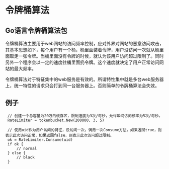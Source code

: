 # 令牌桶算法

## Go语言令牌桶算法包

令牌桶算法主要用于web网站的访问频率控制，应对外界对网站的恶意访问攻击，其基本思想如下，每个用户有一个桶，桶里面装着令牌，用户没访问一次就从桶里面取走一张令牌。当桶里面没有令牌的时候，就认为该用户访问超过限制了。同时另外一个程序会以一定的速度往桶里面扔令牌。这个速度就决定了用户正常访问网站的最大频率。

令牌桶算法对于特征集中的web服务是有效的。所谓特性集中就是多台web服务器上，统一特性的请求只会打到同一台服务器上。否则简单的令牌桶算法会失效。



## 例子


     // 创建一个总容量为20万的缓存区，限制速度为3次/每秒，允许瞬间访问频率为5次/每秒。
     RateLimiter = tokenbucket.New(200000, 3, 5)

     // 使用uid作为用户访问的特征，没访问一次，调用一次Consume方法，如果返回true，则表示此次访问正常，如果返回false，则表示此次访问超过限制。
     ok = RateLimiter.Consume(uid)
     if ok {
         // normal
     } else {
         // black
     }



